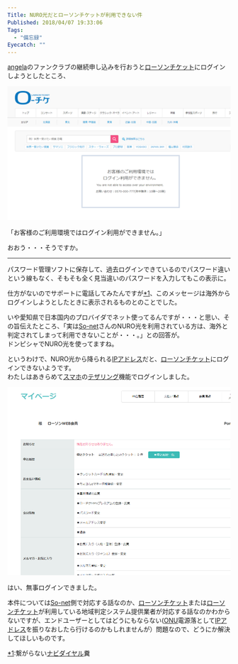```yaml
---
Title: NURO光だとローソンチケットが利用できない件
Published: 2018/04/07 19:33:06
Tags:
  - "備忘録"
Eyecatch: ""
---
```

<p><a class="keyword" href="http://d.hatena.ne.jp/keyword/angela">angela</a>のファンクラブの継続申し込みを行おうと<a class="keyword" href="http://d.hatena.ne.jp/keyword/%A5%ED%A1%BC%A5%BD%A5%F3%A5%C1%A5%B1%A5%C3%A5%C8">ローソンチケット</a>にログインしようとしたところ、</p>

<p><span itemscope itemtype="http://schema.org/Photograph"><img src="20180407192443.png" alt="f:id:Ovis:20180407192443p:plain" title="f:id:Ovis:20180407192443p:plain" class="hatena-fotolife" itemprop="image"></span></p>

<p>「お客様のご利用環境ではログイン利用ができません。」</p>

<p>おおう・・・そうですか。</p>

***

<p>パスワード管理ソフトに保存して、過去ログインできているのでパスワード違いという線もなく、そもそも全く見当違いのパスワードを入力してもこの表示に。</p>

<p>仕方がないのでサポートに電話してみたんですが<a href="#f-d2ec98e9" name="fn-d2ec98e9" title="繋がらないナビダイヤル糞">*1</a>、このメッセージは海外からログインしようとしたときに表示されるものとのことでした。</p>

<p>いや愛知県で日本国内のプロバイダでネット使ってるんですが・・・と思い、その旨伝えたところ、「実は<a class="keyword" href="http://d.hatena.ne.jp/keyword/So-net">So-net</a>さんのNURO光を利用されている方は、海外と判定されてしまって利用できないことが・・・。」との回答が。<br/>
ドンピシャでNURO光を使ってますね。</p>

<p>というわけで、NURO光から降られる<a class="keyword" href="http://d.hatena.ne.jp/keyword/IP%A5%A2%A5%C9%A5%EC%A5%B9">IPアドレス</a>だと、<a class="keyword" href="http://d.hatena.ne.jp/keyword/%A5%ED%A1%BC%A5%BD%A5%F3%A5%C1%A5%B1%A5%C3%A5%C8">ローソンチケット</a>にログインできないようです。<br/>
わたしはあきらめて<a class="keyword" href="http://d.hatena.ne.jp/keyword/%A5%B9%A5%DE%A5%DB">スマホ</a>の<a class="keyword" href="http://d.hatena.ne.jp/keyword/%A5%C6%A5%B6%A5%EA%A5%F3%A5%B0">テザリング</a>機能でログインしました。</p>

<p><span itemscope itemtype="http://schema.org/Photograph"><img src="20180407192919.png" alt="f:id:Ovis:20180407192919p:plain" title="f:id:Ovis:20180407192919p:plain" class="hatena-fotolife" itemprop="image"></span></p>

<p>はい、無事ログインできました。</p>

<p>本件については<a class="keyword" href="http://d.hatena.ne.jp/keyword/So-net">So-net</a>側で対応する話なのか、<a class="keyword" href="http://d.hatena.ne.jp/keyword/%A5%ED%A1%BC%A5%BD%A5%F3%A5%C1%A5%B1%A5%C3%A5%C8">ローソンチケット</a>または<a class="keyword" href="http://d.hatena.ne.jp/keyword/%A5%ED%A1%BC%A5%BD%A5%F3%A5%C1%A5%B1%A5%C3%A5%C8">ローソンチケット</a>が利用している地域判定システム提供業者が対応する話なのかわからないですが、エンドユーザーとしてはどうにもならない(<a class="keyword" href="http://d.hatena.ne.jp/keyword/ONU">ONU</a>電源落として<a class="keyword" href="http://d.hatena.ne.jp/keyword/IP%A5%A2%A5%C9%A5%EC%A5%B9">IPアドレス</a>を振りなおしたら行けるのかもしれませんが）問題なので、どうにか解決してほしいものです。</p>
<div class="footnote">
<p class="footnote"><a href="#fn-d2ec98e9" name="f-d2ec98e9" class="footnote-number">*1</a><span class="footnote-delimiter">:</span><span class="footnote-text">繋がらない<a class="keyword" href="http://d.hatena.ne.jp/keyword/%A5%CA%A5%D3%A5%C0%A5%A4%A5%E4%A5%EB">ナビダイヤル</a>糞</span></p>
</div>
